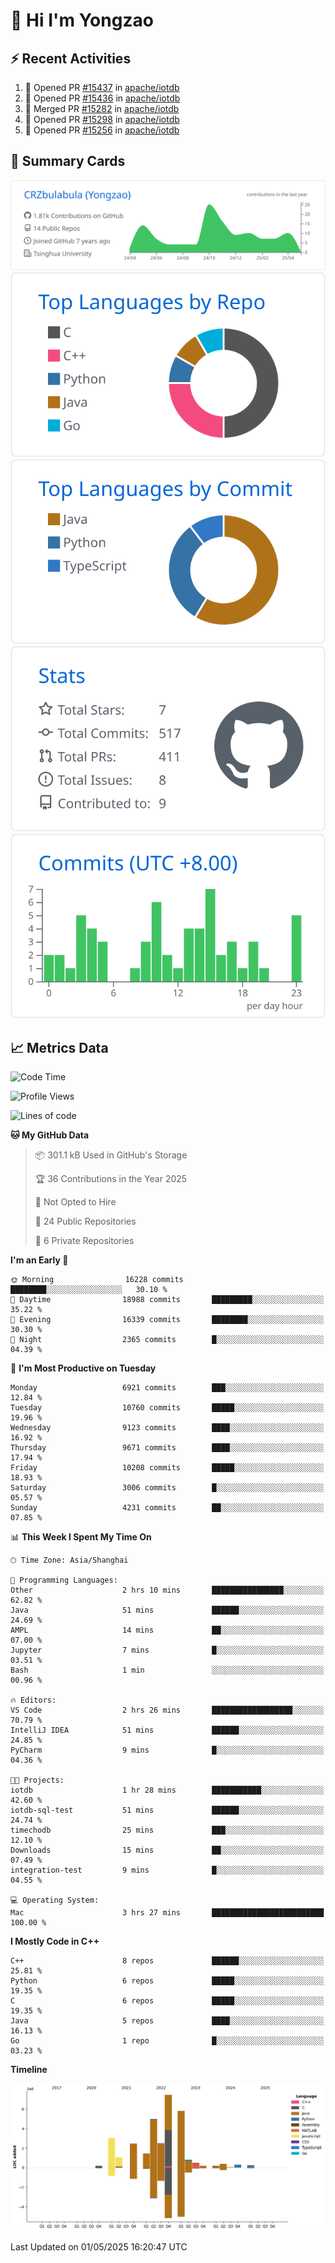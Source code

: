 # 👋 Hi I'm Yongzao

## ⚡ Recent Activities
<!--START_SECTION:activity-->
1. 💪 Opened PR [#15437](https://github.com/apache/iotdb/pull/15437) in [apache/iotdb](https://github.com/apache/iotdb)
2. 💪 Opened PR [#15436](https://github.com/apache/iotdb/pull/15436) in [apache/iotdb](https://github.com/apache/iotdb)
3. 🎉 Merged PR [#15282](https://github.com/apache/iotdb/pull/15282) in [apache/iotdb](https://github.com/apache/iotdb)
4. 💪 Opened PR [#15298](https://github.com/apache/iotdb/pull/15298) in [apache/iotdb](https://github.com/apache/iotdb)
5. 💪 Opened PR [#15256](https://github.com/apache/iotdb/pull/15256) in [apache/iotdb](https://github.com/apache/iotdb)
<!--END_SECTION:activity-->

## 🎑 Summary Cards

[![](https://raw.githubusercontent.com/CRZbulabula/CRZbulabula/main/profile-summary-card-output/github/0-profile-details.svg)](https://github.com/vn7n24fzkq/github-profile-summary-cards)
[![](https://raw.githubusercontent.com/CRZbulabula/CRZbulabula/main/profile-summary-card-output/github/1-repos-per-language.svg)](https://github.com/vn7n24fzkq/github-profile-summary-cards) [![](https://raw.githubusercontent.com/CRZbulabula/CRZbulabula/main/profile-summary-card-output/github/2-most-commit-language.svg)](https://github.com/vn7n24fzkq/github-profile-summary-cards)
[![](https://raw.githubusercontent.com/CRZbulabula/CRZbulabula/main/profile-summary-card-output/github/3-stats.svg)](https://github.com/vn7n24fzkq/github-profile-summary-cards) [![](https://raw.githubusercontent.com/CRZbulabula/CRZbulabula/main/profile-summary-card-output/github/4-productive-time.svg)](https://github.com/vn7n24fzkq/github-profile-summary-cards)

## 📈 Metrics Data

<!--START_SECTION:waka-->
![Code Time](http://img.shields.io/badge/Code%20Time-853%20hrs%2011%20mins-blue)

![Profile Views](http://img.shields.io/badge/Profile%20Views-0-blue)

![Lines of code](https://img.shields.io/badge/From%20Hello%20World%20I%27ve%20Written-31.4%20million%20lines%20of%20code-blue)

**🐱 My GitHub Data** 

> 📦 301.1 kB Used in GitHub's Storage 
 > 
> 🏆 36 Contributions in the Year 2025
 > 
> 🚫 Not Opted to Hire
 > 
> 📜 24 Public Repositories 
 > 
> 🔑 6 Private Repositories 
 > 
**I'm an Early 🐤** 

```text
🌞 Morning                16228 commits       ████████░░░░░░░░░░░░░░░░░   30.10 % 
🌆 Daytime                18988 commits       █████████░░░░░░░░░░░░░░░░   35.22 % 
🌃 Evening                16339 commits       ████████░░░░░░░░░░░░░░░░░   30.30 % 
🌙 Night                  2365 commits        █░░░░░░░░░░░░░░░░░░░░░░░░   04.39 % 
```
📅 **I'm Most Productive on Tuesday** 

```text
Monday                   6921 commits        ███░░░░░░░░░░░░░░░░░░░░░░   12.84 % 
Tuesday                  10760 commits       █████░░░░░░░░░░░░░░░░░░░░   19.96 % 
Wednesday                9123 commits        ████░░░░░░░░░░░░░░░░░░░░░   16.92 % 
Thursday                 9671 commits        ████░░░░░░░░░░░░░░░░░░░░░   17.94 % 
Friday                   10208 commits       █████░░░░░░░░░░░░░░░░░░░░   18.93 % 
Saturday                 3006 commits        █░░░░░░░░░░░░░░░░░░░░░░░░   05.57 % 
Sunday                   4231 commits        ██░░░░░░░░░░░░░░░░░░░░░░░   07.85 % 
```


📊 **This Week I Spent My Time On** 

```text
🕑︎ Time Zone: Asia/Shanghai

💬 Programming Languages: 
Other                    2 hrs 10 mins       ████████████████░░░░░░░░░   62.82 % 
Java                     51 mins             ██████░░░░░░░░░░░░░░░░░░░   24.69 % 
AMPL                     14 mins             ██░░░░░░░░░░░░░░░░░░░░░░░   07.00 % 
Jupyter                  7 mins              █░░░░░░░░░░░░░░░░░░░░░░░░   03.51 % 
Bash                     1 min               ░░░░░░░░░░░░░░░░░░░░░░░░░   00.96 % 

🔥 Editors: 
VS Code                  2 hrs 26 mins       ██████████████████░░░░░░░   70.79 % 
IntelliJ IDEA            51 mins             ██████░░░░░░░░░░░░░░░░░░░   24.85 % 
PyCharm                  9 mins              █░░░░░░░░░░░░░░░░░░░░░░░░   04.36 % 

🐱‍💻 Projects: 
iotdb                    1 hr 28 mins        ███████████░░░░░░░░░░░░░░   42.60 % 
iotdb-sql-test           51 mins             ██████░░░░░░░░░░░░░░░░░░░   24.74 % 
timechodb                25 mins             ███░░░░░░░░░░░░░░░░░░░░░░   12.10 % 
Downloads                15 mins             ██░░░░░░░░░░░░░░░░░░░░░░░   07.49 % 
integration-test         9 mins              █░░░░░░░░░░░░░░░░░░░░░░░░   04.55 % 

💻 Operating System: 
Mac                      3 hrs 27 mins       █████████████████████████   100.00 % 
```

**I Mostly Code in C++** 

```text
C++                      8 repos             ██████░░░░░░░░░░░░░░░░░░░   25.81 % 
Python                   6 repos             █████░░░░░░░░░░░░░░░░░░░░   19.35 % 
C                        6 repos             █████░░░░░░░░░░░░░░░░░░░░   19.35 % 
Java                     5 repos             ████░░░░░░░░░░░░░░░░░░░░░   16.13 % 
Go                       1 repo              █░░░░░░░░░░░░░░░░░░░░░░░░   03.23 % 
```



**Timeline**

![Lines of Code chart](https://raw.githubusercontent.com/CRZbulabula/CRZbulabula/main/assets/bar_graph.png)


 Last Updated on 01/05/2025 16:20:47 UTC
<!--END_SECTION:waka-->

